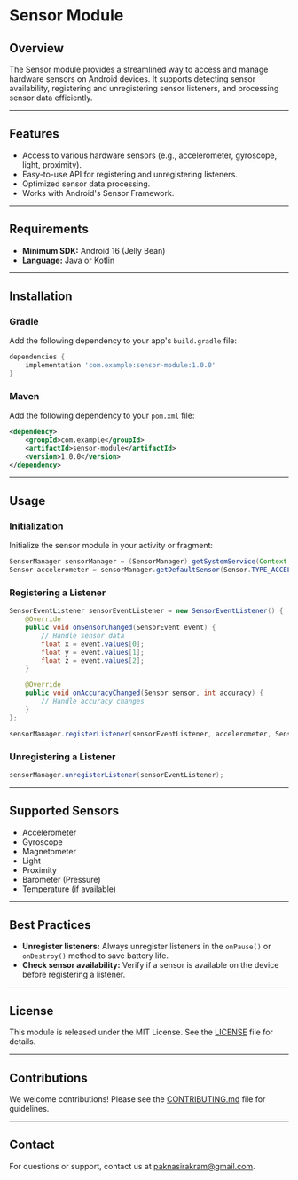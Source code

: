 # Sensor Module

## Overview
The Sensor module provides a streamlined way to access and manage hardware sensors on Android devices. It supports detecting sensor availability, registering and unregistering sensor listeners, and processing sensor data efficiently.

---

## Features
- Access to various hardware sensors (e.g., accelerometer, gyroscope, light, proximity).
- Easy-to-use API for registering and unregistering listeners.
- Optimized sensor data processing.
- Works with Android's Sensor Framework.

---

## Requirements
- **Minimum SDK:** Android 16 (Jelly Bean)
- **Language:** Java or Kotlin

---

## Installation
### Gradle
Add the following dependency to your app's `build.gradle` file:

```gradle
dependencies {
    implementation 'com.example:sensor-module:1.0.0'
}
```

### Maven
Add the following dependency to your `pom.xml` file:

```xml
<dependency>
    <groupId>com.example</groupId>
    <artifactId>sensor-module</artifactId>
    <version>1.0.0</version>
</dependency>
```

---

## Usage
### Initialization
Initialize the sensor module in your activity or fragment:

```java
SensorManager sensorManager = (SensorManager) getSystemService(Context.SENSOR_SERVICE);
Sensor accelerometer = sensorManager.getDefaultSensor(Sensor.TYPE_ACCELEROMETER);
```

### Registering a Listener

```java
SensorEventListener sensorEventListener = new SensorEventListener() {
    @Override
    public void onSensorChanged(SensorEvent event) {
        // Handle sensor data
        float x = event.values[0];
        float y = event.values[1];
        float z = event.values[2];
    }

    @Override
    public void onAccuracyChanged(Sensor sensor, int accuracy) {
        // Handle accuracy changes
    }
};

sensorManager.registerListener(sensorEventListener, accelerometer, SensorManager.SENSOR_DELAY_NORMAL);
```

### Unregistering a Listener

```java
sensorManager.unregisterListener(sensorEventListener);
```

---

## Supported Sensors
- Accelerometer
- Gyroscope
- Magnetometer
- Light
- Proximity
- Barometer (Pressure)
- Temperature (if available)

---

## Best Practices
- **Unregister listeners:** Always unregister listeners in the `onPause()` or `onDestroy()` method to save battery life.
- **Check sensor availability:** Verify if a sensor is available on the device before registering a listener.

---

## License
This module is released under the MIT License. See the [LICENSE](LICENSE) file for details.

---

## Contributions
We welcome contributions! Please see the [CONTRIBUTING.md](CONTRIBUTING.md) file for guidelines.

---

## Contact
For questions or support, contact us at [paknasirakram@gmail.com](paknasirakram@gmail.com).
